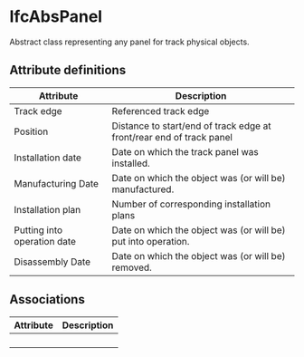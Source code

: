 IfcAbsPanel
===========
Abstract class representing any panel for track physical objects.  


Attribute definitions
---------------------
| Attribute                   | Description                                                          |
|-----------------------------|----------------------------------------------------------------------|
| Track edge                  | Referenced track edge                                                |
| Position                    | Distance to start/end of track edge at front/rear end of track panel |
| Installation date           | Date on which the track panel was installed.                         |
| Manufacturing Date          | Date on which the object was (or will be) manufactured.              |
| Installation plan           | Number of corresponding installation plans                           |
| Putting into operation date | Date on which the object was (or will be) put into operation.        |
| Disassembly Date            | Date on which the object was (or will be) removed.                   |

Associations
------------
| Attribute   | Description   |
|-------------|---------------|
|             |               |
|             |               |
|             |               |
|             |               |

